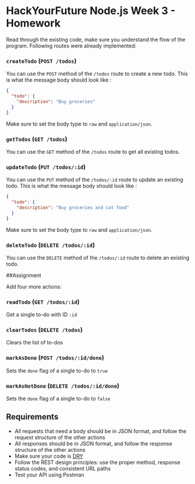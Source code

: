 # HackYourFuture Node.js Week 3 - Homework

Read through the existing code, make sure you understand the flow of the program.
Following routes were already implemented:

### `createTodo` (`POST /todos`)
You can use the `POST` method of the `/todos` route to create a new todo. 
This is what the message body should look like :
```json
{
  "todo": {
    "description": "Buy groceries"
  }
}
```
Make sure to set the body type to `raw` and `application/json`.

### `getTodos` (`GET /todos`)
You can use the `GET` method of the `/todos` route to get all existing todos.

### `updateTodo` (`PUT /todos/:id`)
You can use the `PUT` method of the `/todos/:id` route to update an existing todo. 
This is what the message body should look like :
```json
{
  "todo": {
    "description": "Buy groceries and cat food"
  }
}
```
Make sure to set the body type to `raw` and `application/json`.

### `deleteTodo` (`DELETE /todos/:id`)
You can use the `DELETE` method of the `/todos/:id` route to delete an existing todo. 

##Assignment

Add four more actions:

### `readTodo` (`GET /todos/:id`)

  Get a single to-do with ID `:id`

### `clearTodos` (`DELETE /todos`)

  Clears the list of to-dos

### `markAsDone` (`POST /todos/:id/done`)

  Sets the `done` flag of a single to-do to `true`

### `markAsNotDone` (`DELETE /todos/:id/done`)

  Sets the `done` flag of a single to-do to `false`

## Requirements

- All requests that need a body should be in JSON format, and follow the request
  structure of the other actions
- All responses should be in JSON format, and follow the response structure of
  the other actions
- Make sure your code is [DRY](https://en.wikipedia.org/wiki/Don%27t_repeat_yourself)
- Follow the REST design principles: use the proper method, response status
  codes, and consistent URL paths
- Test your API using Postman
